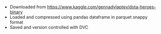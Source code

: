 - Downloaded from https://www.kaggle.com/gennadylaptev/dota-heroes-binary
- Loaded and compressed using pandas dataframe in parquet snappy format
- Saved and version controlled with DVC